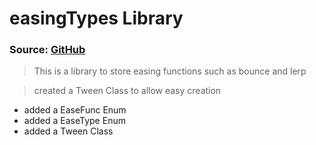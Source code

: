 # easingTypes Library  
### Source: [GitHub](https://github.com/jesusgollonet/processing-penner-easing/tree/master)

>This is a library to store easing functions such as bounce and lerp

>created a Tween Class to allow easy creation
* added a EaseFunc Enum
* added a EaseType Enum
* added a Tween Class